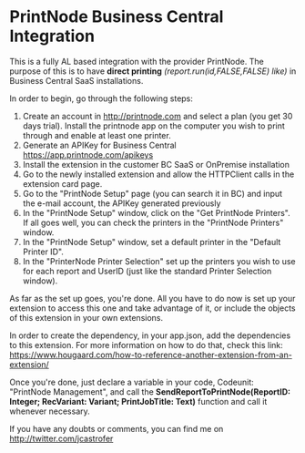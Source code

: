 # PrintNode Business Central Integration

This is a fully AL based integration with the provider PrintNode.
The purpose of this is to have **direct printing** _(report.run(id,FALSE,FALSE) like)_ in Business Central SaaS installations.

In order to begin, go through the following steps:

1. Create an account in http://printnode.com and select a plan (you get 30 days trial). Install the printnode app on the computer you wish to print through and enable at least one printer.
2. Generate an APIKey for Business Central https://app.printnode.com/apikeys
3. Install the extension in the customer BC SaaS or OnPremise installation
4. Go to the newly installed extension and allow the HTTPClient calls in the extension card page.
5. Go to the "PrintNode Setup" page (you can search it in BC) and input the e-mail account, the APIKey generated previously
6. In the "PrintNode Setup" window, click on the "Get PrintNode Printers". If all goes well, you can check the printers in the "PrintNode Printers" window.
7. In the "PrintNode Setup" window, set a default printer in the "Default Printer ID".
8. In the "PrinterNode Printer Selection" set up the printers you wish to use for each report and UserID (just like the standard Printer Selection window).

As far as the set up goes, you're done. All you have to do now is set up your extension to access this one and take advantage of it, or include the objects of this extension in your own extensions.

In order to create the dependency, in your app.json, add the dependencies to this extension. For more information on how to do that, check this link: https://www.hougaard.com/how-to-reference-another-extension-from-an-extension/

Once you're done, just declare a variable in your code, Codeunit: "PrintNode Management", and call the **SendReportToPrintNode(ReportID: Integer; RecVariant: Variant; PrintJobTitle: Text)** function and call it whenever necessary.

If you have any doubts or comments, you can find me on http://twitter.com/jcastrofer

